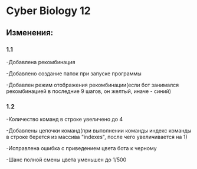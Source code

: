 # Cyber Biology 12

## Изменения:

### 1.1

-Добавлена рекомбинация

-Добавлено создание папок при запуске программы

-Добавлен режим отображения рекомбинации(если бот занимался рекомбинацией в последние 9 шагов, он желтый, иначе - синий)

### 1.2

-Количество команд в строке увеличено до 4

-Добавлены цепочки команд(при выполнении команды индекс команды в строке берется из массива "indexes", после чего увеличивается на 1)

-Исправлена ошибка с приведением цвета бота к черному

-Шанс полной смены цвета уменьшен до 1/500

